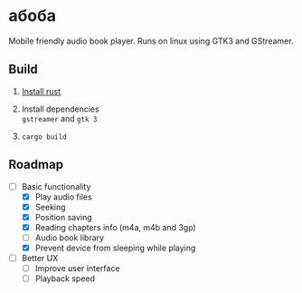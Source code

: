 # абоба

Mobile friendly audio book player.
Runs on linux using GTK3 and GStreamer.

## Build

1. [Install rust](https://www.rust-lang.org/tools/install)

2. Install dependencies  
    `gstreamer` and `gtk 3`
3. `cargo build`

## Roadmap

- [ ] Basic functionality  
    - [x] Play audio files
    - [x] Seeking
    - [x] Position saving
    - [x] Reading chapters info (m4a, m4b and 3gp)
    - [ ] Audio book library
    - [x] Prevent device from sleeping while playing
- [ ] Better UX
    - [ ] Improve user interface
    - [ ] Playback speed
